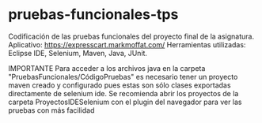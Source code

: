 # pruebas-funcionales-tps
Codificación de las pruebas funcionales del proyecto final de la asignatura. Aplicativo: https://expresscart.markmoffat.com/
Herramientas utilizadas: Eclipse IDE, Selenium, Maven, Java, JUnit.

IMPORTANTE
Para acceder a los archivos java en la carpeta "PruebasFuncionales/CódigoPruebas" es necesario tener un proyecto maven creado y configurado pues estas son sólo clases exportadas directamente de selenium ide. Se recomienda abrir los proyectos de la carpeta ProyectosIDESelenium con el plugin del navegador para ver las pruebas con más facilidad
